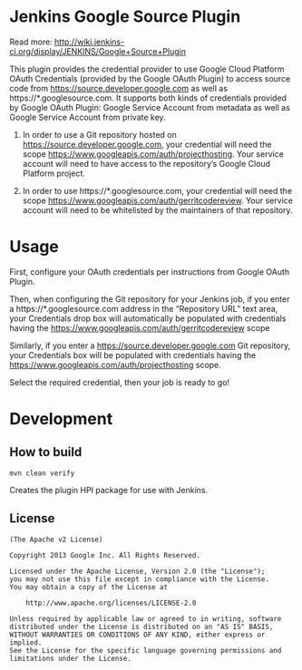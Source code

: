 Jenkins Google Source Plugin
====================

Read more: http://wiki.jenkins-ci.org/display/JENKINS/Google+Source+Plugin


This plugin provides the credential provider to use Google Cloud Platform OAuth Credentials (provided by the Google OAuth Plugin) to access source code from https://source.developer.google.com as well as https://*.googlesource.com. It supports both kinds of credentials provided by Google OAuth Plugin: Google Service Account from metadata as well as Google Service Account from private key.


1. In order to use a Git repository hosted on https://source.developer.google.com, your credential will need the scope https://www.googleapis.com/auth/projecthosting.  Your service account will need to have access to the repository’s Google Cloud Platform project.

1. In order to use https://*.googlesource.com, your credential will need the scope https://www.googleapis.com/auth/gerritcodereview.  Your service account will need to be whitelisted by the maintainers of that repository.

Usage
===
First, configure your OAuth credentials per instructions from Google OAuth Plugin.

Then, when configuring the Git repository for your Jenkins job, if you enter a https://*.googlesource.com address in the “Repository URL” text area, your Credentials drop box will automatically be populated with credentials having the https://www.googleapis.com/auth/gerritcodereview scope

Similarly, if you enter a https://source.developer.google.com Git repository, your Credentials box will be populated with credentials having the https://www.googleapis.com/auth/projecthosting scope.

Select the required credential, then your job is ready to go!

Development
===========

How to build
--------------

	mvn clean verify

Creates the plugin HPI package for use with Jenkins.


License
-------

	(The Apache v2 License)

    Copyright 2013 Google Inc. All Rights Reserved.

    Licensed under the Apache License, Version 2.0 (the "License");
    you may not use this file except in compliance with the License.
    You may obtain a copy of the License at

        http://www.apache.org/licenses/LICENSE-2.0

    Unless required by applicable law or agreed to in writing, software
    distributed under the License is distributed on an "AS IS" BASIS,
    WITHOUT WARRANTIES OR CONDITIONS OF ANY KIND, either express or implied.
    See the License for the specific language governing permissions and
    limitations under the License.
